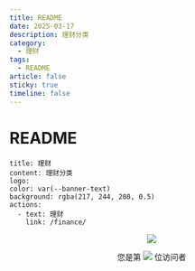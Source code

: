 ```yaml
---
title: README
date: 2025-03-17
description: 理财分类
category:
  - 理财
tags:
  - README
article: false
sticky: true
timeline: false
---
```

# README

```component VPBanner
title: 理财
content: 理财分类
logo: 
color: var(--banner-text)
background: rgba(217, 244, 208, 0.5)
actions:
  - text: 理财
    link: /finance/
```

<p align="center"> 
  <img src="https://cdn.jsdelivr.net/gh/jiange1236/jiange1236@main/github-metrics.svg" /> 
</p>
<p align="center"> 
  您是第  <img src="https://profile-counter.glitch.me/jiange1236/count.svg" />  位访问者
</p>

<Share colorful />